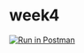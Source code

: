 # week4

[![Run in Postman](https://run.pstmn.io/button.svg)](https://app.getpostman.com/run-collection/f45174703d0dfbb3a4fd#?env%5BLongSenHW2%5D=W3sia2V5IjoiSldUX3Rva2VuIiwidmFsdWUiOiJKV1QgZXlKaGJHY2lPaUpJVXpJMU5pSXNJblI1Y0NJNklrcFhWQ0o5LmV5SnBaQ0k2SW1FMFpEUXlOVFkwTVRCak9ETTVOelE0T0dFNU5URTNPRFV3WVdZeFpXVmlNekUwTURBMk1HSWlMQ0oxYzJWeWJtRnRaU0k2SW5SbGMzUjFjMlZ5SWl3aWFXRjBJam94TlRnek1EVTBORGcxZlEuejRiX0x6bC04eWlEV1ZPN0NSLUFDekZQNmNDSndpb1dhWHYtMGViM1FUdyIsImVuYWJsZWQiOnRydWV9XQ==)